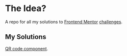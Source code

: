 # The Idea?
A repo for all my solutions to [Frontend Mentor](https://www.frontendmentor.io/ 'Frontend Mentor Home') [challenges](https://www.frontendmentor.io/challenges 'Frontend Mentor Challenges').


## My Solutions
[QR code component](https://github.com/MoAlHemyari/frontend-mentor-challenges/tree/main/qr-code-component-main 'link to solution').
